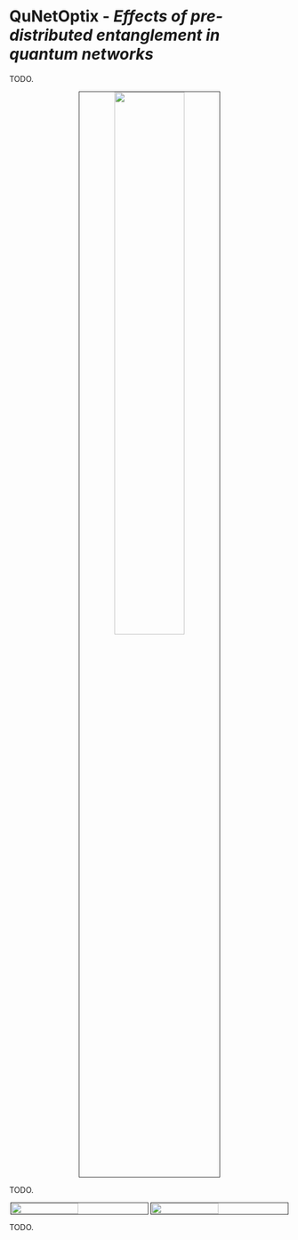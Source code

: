 # QuNetOptix - *Effects of pre-distributed entanglement in quantum networks*

TODO.

<div style="text-align:center; margin-left:auto; margin-right:auto;">
    <img src="https://i.imgur.com/B4i4n2b.gif" width="50%" style="border: 1px solid #333333"/>
</div>

TODO.

<div style="display: flex; justify-content: space-around;">
    <img src="https://i.imgur.com/GfkIdPm.gif" width="49%" style="border: 1px solid #333333"/>
    <img src="https://i.imgur.com/NNmjtKq.gif" width="49%" style="border: 1px solid #333333"/>
</div>

TODO.

